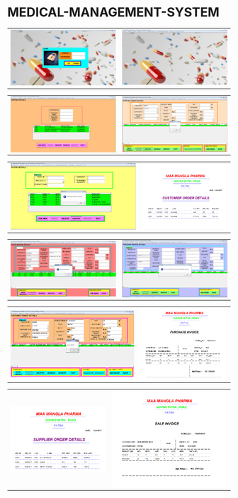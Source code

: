# MEDICAL-MANAGEMENT-SYSTEM
<table style="width:100%">
  <tr>
    <td><img src="https://github.com/sagar07-byte/MEDICAL-MANAGEMENT-SYSTEM/blob/main/IMAGE1.png" >
</td>
    <td><img src="https://github.com/sagar07-byte/MEDICAL-MANAGEMENT-SYSTEM/blob/main/IMAGE2.png" >
</td>
</tr>
</table>
<table style="width:100%">
  <tr>
    <td><img src="https://github.com/sagar07-byte/MEDICAL-MANAGEMENT-SYSTEM/blob/main/IMAGE3.png" >
</td>
    <td><img src="https://github.com/sagar07-byte/MEDICAL-MANAGEMENT-SYSTEM/blob/main/IMAGE4.png" >
</td>
</tr>
</table>
<table style="width:100%">
  <tr>
    <td><img src="https://github.com/sagar07-byte/MEDICAL-MANAGEMENT-SYSTEM/blob/main/IMAGE5.png" >
</td>
    <td><img src="https://github.com/sagar07-byte/MEDICAL-MANAGEMENT-SYSTEM/blob/main/IMAGE6.png" >
</td>
</tr>
  <table style="width:100%">
  <tr>
    <td><img src="https://github.com/sagar07-byte/MEDICAL-MANAGEMENT-SYSTEM/blob/main/IMAGE7.png" >
</td>
    <td><img src="https://github.com/sagar07-byte/MEDICAL-MANAGEMENT-SYSTEM/blob/main/IMAGE8.png" >
</td>
</tr><table style="width:100%">
  <tr>
    <td><img src="https://github.com/sagar07-byte/MEDICAL-MANAGEMENT-SYSTEM/blob/main/IMAGE9.png" >
</td>
    <td><img src="https://github.com/sagar07-byte/MEDICAL-MANAGEMENT-SYSTEM/blob/main/IMAGE10.png" >
</td>
</tr><table style="width:100%">
  <tr>
    <td><img src="https://github.com/sagar07-byte/MEDICAL-MANAGEMENT-SYSTEM/blob/main/IMAGE11.png" >
</td>
    <td><img src="https://github.com/sagar07-byte/MEDICAL-MANAGEMENT-SYSTEM/blob/main/IMAGE12.png" >
</td>
</tr>
</table>
